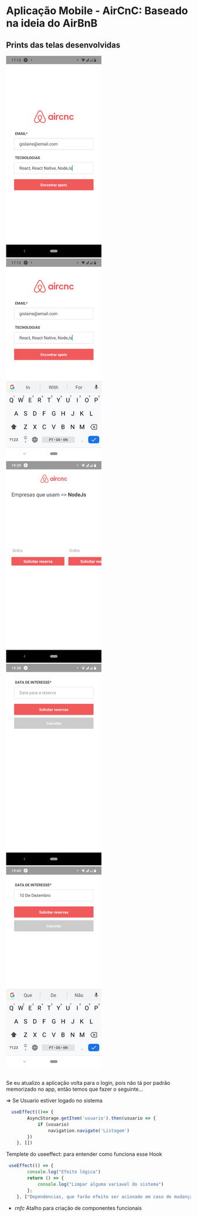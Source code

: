 # Aplicação Mobile - AirCnC: Baseado na ideia do AirBnB

## Prints das telas desenvolvidas

<p align="rigth">
    <img width="260px" src="Login1.png">
     <img width="260px" src="Login2.png">  
     <img width="260px" src="Screenshot (4 de out de 2019 19_39_32).png"><br/>
     <img width="260px" src="Reserva2.png">
     <img width="260px" src="Reserva1.png"><br/>
  
  <h2 align="center">  </h2>
</p>

Se eu atualizo a aplicação volta para o login, pois não tá por padrão memorizado no app, então temos que fazer o seguinte...

=>  Se Usuario estiver logado no sistema

```js
  useEffect(()=> {
        AsyncStorage.getItem('usuario').then(usuario => {
            if (usuario)
                navigation.navigate('Listagem')
        })
    }, [])
```
Templete do useeffect: para entender como funciona esse Hook
```js
 useEffect(() => {
        console.log("Efeito lógica")
        return () => {
            console.log("Limpar alguma variavel do sistema")
        };
    }, ["Dependencias, que farão efeito ser acionado em caso de mudanças"])
```

*  *rnfc* Atalho para criação de componentes funcionais

